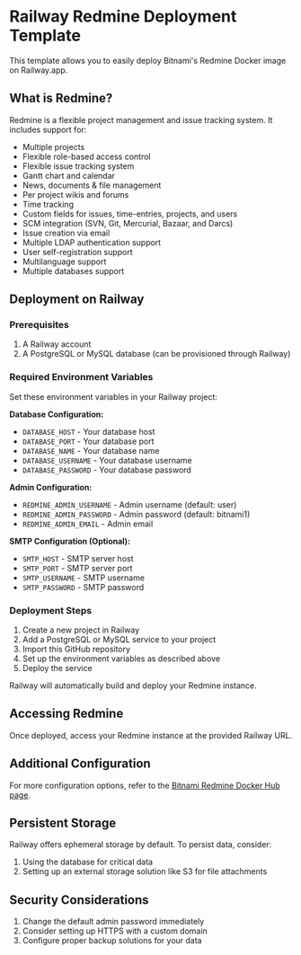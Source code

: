 # Railway Redmine Deployment Template

This template allows you to easily deploy Bitnami's Redmine Docker image on Railway.app.

## What is Redmine?

Redmine is a flexible project management and issue tracking system. It includes support for:

- Multiple projects
- Flexible role-based access control
- Flexible issue tracking system
- Gantt chart and calendar
- News, documents & file management
- Per project wikis and forums
- Time tracking
- Custom fields for issues, time-entries, projects, and users
- SCM integration (SVN, Git, Mercurial, Bazaar, and Darcs)
- Issue creation via email
- Multiple LDAP authentication support
- User self-registration support
- Multilanguage support
- Multiple databases support

## Deployment on Railway

### Prerequisites

1. A Railway account
2. A PostgreSQL or MySQL database (can be provisioned through Railway)

### Required Environment Variables

Set these environment variables in your Railway project:

**Database Configuration:**
- `DATABASE_HOST` - Your database host
- `DATABASE_PORT` - Your database port
- `DATABASE_NAME` - Your database name
- `DATABASE_USERNAME` - Your database username
- `DATABASE_PASSWORD` - Your database password

**Admin Configuration:**
- `REDMINE_ADMIN_USERNAME` - Admin username (default: user)
- `REDMINE_ADMIN_PASSWORD` - Admin password (default: bitnami1)
- `REDMINE_ADMIN_EMAIL` - Admin email

**SMTP Configuration (Optional):**
- `SMTP_HOST` - SMTP server host
- `SMTP_PORT` - SMTP server port
- `SMTP_USERNAME` - SMTP username
- `SMTP_PASSWORD` - SMTP password

### Deployment Steps

1. Create a new project in Railway
2. Add a PostgreSQL or MySQL service to your project
3. Import this GitHub repository
4. Set up the environment variables as described above
5. Deploy the service

Railway will automatically build and deploy your Redmine instance.

## Accessing Redmine

Once deployed, access your Redmine instance at the provided Railway URL.

## Additional Configuration

For more configuration options, refer to the [Bitnami Redmine Docker Hub page](https://hub.docker.com/r/bitnami/redmine).

## Persistent Storage

Railway offers ephemeral storage by default. To persist data, consider:

1. Using the database for critical data
2. Setting up an external storage solution like S3 for file attachments

## Security Considerations

1. Change the default admin password immediately
2. Consider setting up HTTPS with a custom domain
3. Configure proper backup solutions for your data
